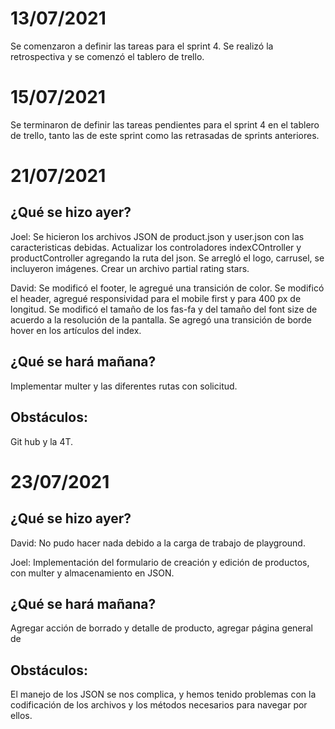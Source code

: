 <h1>13/07/2021</h1>
Se comenzaron a definir las tareas para el sprint 4. Se realizó la retrospectiva y se comenzó el tablero de trello.

<h1>15/07/2021</h1>
Se terminaron de definir las tareas pendientes para el sprint 4 en el tablero de trello, tanto las de este sprint como las retrasadas de sprints anteriores.

<h1>21/07/2021</h1>

<h2>¿Qué se hizo ayer?</h2>

Joel: Se hicieron los archivos JSON de product.json y user.json con las caracteristicas debidas.
Actualizar los controladores indexCOntroller y productController agregando la ruta del json.
Se arregló el logo, carrusel, se incluyeron imágenes.
Crear un archivo partial rating stars.

David:
Se modificó el footer, le agregué una transición de color.
Se modificó el header, agregué responsividad para el mobile first y para 400 px de longitud.
Se modificó el tamaño de los fas-fa y del tamaño del font size de acuerdo a la resolución de la pantalla.
Se agregó una transición de borde hover en los artículos del index.

<h2>¿Qué se hará mañana?</h2>

Implementar multer y las diferentes rutas con solicitud.

<h2>Obstáculos:</h2>

Git hub y la 4T.

<h1>23/07/2021</h1>

<h2>¿Qué se hizo ayer?</h2>

David: No pudo hacer nada debido a la carga de trabajo de playground. 

Joel: Implementación del formulario de creación y edición de productos, con multer y almacenamiento en JSON.

<h2>¿Qué se hará mañana?</h2>

Agregar acción de borrado y detalle de producto, agregar página general de 

<h2>Obstáculos:</h2>

El manejo de los JSON se nos complica, y hemos tenido problemas con la codificación de los archivos y los métodos necesarios para navegar por ellos.
